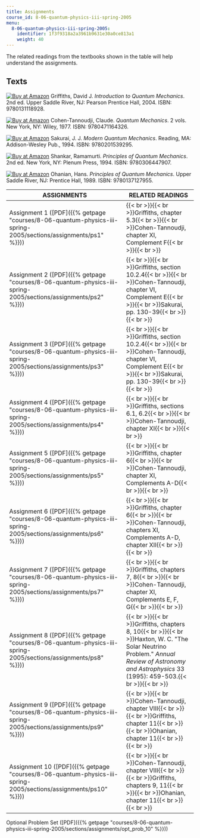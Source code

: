 ```yaml
---
title: Assignments
course_id: 8-06-quantum-physics-iii-spring-2005
menu:
  8-06-quantum-physics-iii-spring-2005:
    identifier: 1f3f9318a2a3961b9631e30a0ce813a1
    weight: 40
---
```

The related readings from the textbooks shown in the table will help understand the assignments.

Texts
-----

[![Buy at Amazon](/images/a_logo_17.gif)](http://www.amazon.com/exec/obidos/ASIN/0131118927/ref=nosim/mitopencourse-20) Griffiths, David J. _Introduction to Quantum Mechanics_. 2nd ed. Upper Saddle River, NJ: Pearson Prentice Hall, 2004. ISBN: 9780131118928.

[![Buy at Amazon](/images/a_logo_17.gif)](http://www.amazon.com/exec/obidos/ASIN/0471164321/ref=nosim/mitopencourse-20) Cohen-Tannoudji, Claude. _Quantum Mechanics_. 2 vols. New York, NY: Wiley, 1977. ISBN: 9780471164326.

[![Buy at Amazon](/images/a_logo_17.gif)](http://www.amazon.com/exec/obidos/ASIN/0201539292/ref=nosim/mitopencourse-20) Sakurai, J. J. _Modern Quantum Mechanics_. Reading, MA: Addison-Wesley Pub., 1994. ISBN: 9780201539295.

[![Buy at Amazon](/images/a_logo_17.gif)](http://www.amazon.com/exec/obidos/ASIN/0306447908/ref=nosim/mitopencourse-20) Shankar, Ramamurti. _Principles of Quantum Mechanics_. 2nd ed. New York, NY: Plenum Press, 1994. ISBN: 9780306447907.

[![Buy at Amazon](/images/a_logo_17.gif)](http://www.amazon.com/exec/obidos/ASIN/0137127952/ref=nosim/mitopencourse-20) Ohanian, Hans. _Principles of Quantum Mechanics_. Upper Saddle River, NJ: Prentice Hall, 1989. ISBN: 9780137127955.

| ASSIGNMENTS | RELATED READINGS |
| --- | --- |
| Assignment 1 ([PDF]({{% getpage "courses/8-06-quantum-physics-iii-spring-2005/sections/assignments/ps1" %}})) | {{< br >}}{{< br >}}Griffiths, chapter 5.3{{< br >}}{{< br >}}Cohen-Tannoudji, chapter XI, Complement F{{< br >}}{{< br >}} |
| Assignment 2 ([PDF]({{% getpage "courses/8-06-quantum-physics-iii-spring-2005/sections/assignments/ps2" %}})) | {{< br >}}{{< br >}}Griffiths, section 10.2.4{{< br >}}{{< br >}}Cohen-Tannoudji, chapter VI, Complement E{{< br >}}{{< br >}}Sakurai, pp. 130-39{{< br >}}{{< br >}} |
| Assignment 3 ([PDF]({{% getpage "courses/8-06-quantum-physics-iii-spring-2005/sections/assignments/ps3" %}})) | {{< br >}}{{< br >}}Griffiths, section 10.2.4{{< br >}}{{< br >}}Cohen-Tannoudji, chapter VI, Complement E{{< br >}}{{< br >}}Sakurai, pp. 130-39{{< br >}}{{< br >}} |
| Assignment 4 ([PDF]({{% getpage "courses/8-06-quantum-physics-iii-spring-2005/sections/assignments/ps4" %}})) | {{< br >}}{{< br >}}Griffiths, sections 6.1, 6.2{{< br >}}{{< br >}}Cohen-Tannoudji, chapter XI{{< br >}}{{< br >}} |
| Assignment 5 ([PDF]({{% getpage "courses/8-06-quantum-physics-iii-spring-2005/sections/assignments/ps5" %}})) | {{< br >}}{{< br >}}Griffiths, chapter 6{{< br >}}{{< br >}}Cohen-Tannoudji, chapter XI, Complements A-D{{< br >}}{{< br >}} |
| Assignment 6 ([PDF]({{% getpage "courses/8-06-quantum-physics-iii-spring-2005/sections/assignments/ps6" %}})) | {{< br >}}{{< br >}}Griffiths, chapter 6{{< br >}}{{< br >}}Cohen-Tannoudji, chapters XI, Complements A-D, chapter XII{{< br >}}{{< br >}} |
| Assignment 7 ([PDF]({{% getpage "courses/8-06-quantum-physics-iii-spring-2005/sections/assignments/ps7" %}})) | {{< br >}}{{< br >}}Griffiths, chapters 7, 8{{< br >}}{{< br >}}Cohen-Tannoudji, chapter XI, Complements E, F, G{{< br >}}{{< br >}} |
| Assignment 8 ([PDF]({{% getpage "courses/8-06-quantum-physics-iii-spring-2005/sections/assignments/ps8" %}})) | {{< br >}}{{< br >}}Griffiths, chapters 8, 10{{< br >}}{{< br >}}Haxton, W. C. "The Solar Neutrino Problem." _Annual Review of Astronomy and Astrophysics_ 33 (1995): 459-503.{{< br >}}{{< br >}} |
| Assignment 9 ([PDF]({{% getpage "courses/8-06-quantum-physics-iii-spring-2005/sections/assignments/ps9" %}})) | {{< br >}}{{< br >}}Cohen-Tannoudji, chapter VIII{{< br >}}{{< br >}}Griffiths, chapter 11{{< br >}}{{< br >}}Ohanian, chapter 11{{< br >}}{{< br >}} |
| Assignment 10 ([PDF]({{% getpage "courses/8-06-quantum-physics-iii-spring-2005/sections/assignments/ps10" %}})) | {{< br >}}{{< br >}}Cohen-Tannoudji, chapter VIII{{< br >}}{{< br >}}Griffiths, chapters 9, 11{{< br >}}{{< br >}}Ohanian, chapter 11{{< br >}}{{< br >}} 

Optional Problem Set ([PDF]({{% getpage "courses/8-06-quantum-physics-iii-spring-2005/sections/assignments/opt_prob_10" %}}))